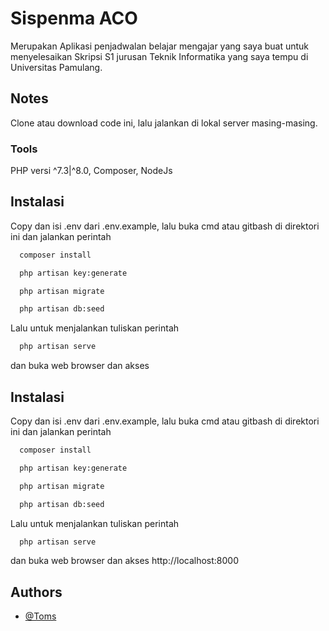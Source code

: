 
# Sispenma ACO

Merupakan Aplikasi penjadwalan belajar mengajar yang saya buat untuk menyelesaikan Skripsi S1 jurusan Teknik Informatika yang saya tempu di Universitas Pamulang.




## Notes

Clone atau download code ini, lalu jalankan di lokal server masing-masing.

### Tools

PHP versi ^7.3|^8.0, Composer, NodeJs

## Instalasi

Copy dan isi .env dari .env.example, lalu buka cmd atau gitbash di direktori ini dan jalankan perintah

```bash
  composer install
```
```bash
  php artisan key:generate
```
```bash
  php artisan migrate
```
```bash
  php artisan db:seed
```

Lalu untuk menjalankan tuliskan perintah
```bash
  php artisan serve
```
dan buka web browser dan akses 
## Instalasi

Copy dan isi .env dari .env.example, lalu buka cmd atau gitbash di direktori ini dan jalankan perintah

```bash
  composer install
```
```bash
  php artisan key:generate
```
```bash
  php artisan migrate
```
```bash
  php artisan db:seed
```

Lalu untuk menjalankan tuliskan perintah
```bash
  php artisan serve
```
dan buka web browser dan akses http://localhost:8000
## Authors

- [@Toms](https://github.com/tommygz8387/)

